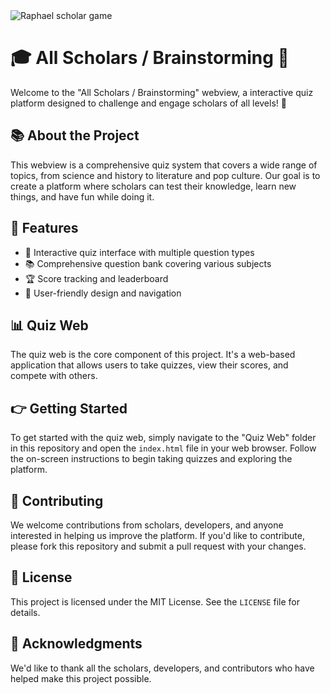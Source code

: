 <html>
<body>
<img src ="https://tinyurl.com/2abu3zxs" width="" alt="Raphael scholar game">
</body>
</html>



# 🎓 All Scholars / Brainstorming 🤔

Welcome to the "All Scholars / Brainstorming" webview, a interactive quiz platform designed to challenge and engage scholars of all levels! 🚀

## 📚 About the Project

This webview is a comprehensive quiz system that covers a wide range of topics, from science and history to literature and pop culture. Our goal is to create a platform where scholars can test their knowledge, learn new things, and have fun while doing it.

## 🎉 Features

- 🤔 Interactive quiz interface with multiple question types
- 📚 Comprehensive question bank covering various subjects
- 🏆 Score tracking and leaderboard
- 👀 User-friendly design and navigation

## 📊 Quiz Web

The quiz web is the core component of this project. It's a web-based application that allows users to take quizzes, view their scores, and compete with others.

## 👉 Getting Started

To get started with the quiz web, simply navigate to the "Quiz Web" folder in this repository and open the `index.html` file in your web browser. Follow the on-screen instructions to begin taking quizzes and exploring the platform.

## 🤝 Contributing

We welcome contributions from scholars, developers, and anyone interested in helping us improve the platform. If you'd like to contribute, please fork this repository and submit a pull request with your changes.

## 📝 License

This project is licensed under the MIT License. See the `LICENSE` file for details.

## 🙏 Acknowledgments

We'd like to thank all the scholars, developers, and contributors who have helped make this project possible.
